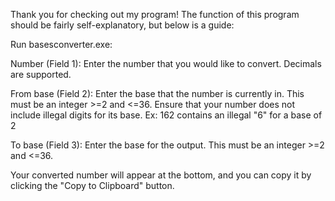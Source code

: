 Thank you for checking out my program! The function of this program should be fairly self-explanatory, but below is a guide: 

Run basesconverter.exe:

Number (Field 1): Enter the number that you would like to convert. Decimals are supported. 

From base (Field 2): Enter the base that the number is currently in. This must be an integer >=2 and <=36. Ensure that your number does not include illegal digits for its base. Ex: 162 contains an illegal "6" for a base of 2

To base (Field 3): Enter the base for the output. This must be an integer >=2 and <=36.

Your converted number will appear at the bottom, and you can copy it by clicking the "Copy to Clipboard" button. 
